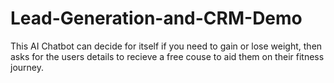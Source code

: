 # Lead-Generation-and-CRM-Demo
This AI Chatbot can decide for itself if you need to gain or lose weight, then asks for the users details to recieve a free couse to aid them on their fitness journey. 
